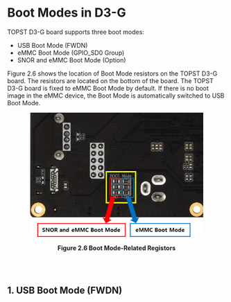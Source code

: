 # Boot Modes in D3-G

TOPST D3-G board supports three boot modes: 
- USB Boot Mode (FWDN) 
- eMMC Boot Mode (GPIO_SD0 Group)  
- SNOR and eMMC Boot Mode (Option) 

Figure 2.6 shows the location of Boot Mode resistors on the TOPST D3-G board. The resistors are located on the bottom of the board. The TOPST D3-G board is fixed to eMMC Boot Mode by default. If there is no boot image in the eMMC device, the Boot Mode is automatically switched to USB Boot Mode.  

<p align="center"><img src="../../../Assets/TOPST D3-G/Hardware/2.6 boot mode-related registors.png" width="400"></p>
<p align="center"><strong>Figure 2.6 Boot Mode-Related Registors </strong></p>

<br/><br/>

## 1. USB Boot Mode (FWDN) 